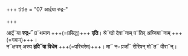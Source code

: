 +++
title = "07 आर्द्रया रुद्रᳶ"

+++


आर्द्र᳓या **रुद्रᳶ᳓** प्र᳓थमान +++(=प्रसिद्ध)+++ **एति**। श्रे᳓ष्ठो देवा᳓नाम् प᳓तिर् अघ्निया᳓नाम् +++(=गवाम्)+++।  
न᳓क्षत्रम् अस्य **हवि᳓षा विधेम** +++(=परिचरेम)+++। मा᳓ नᳶ प्रजाँ᳓ रीरिषन् मो᳓त᳓ वीरा᳓न्।
